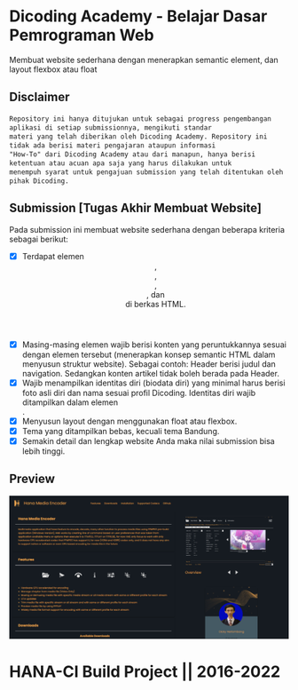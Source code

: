 # Dicoding Academy - Belajar Dasar Pemrograman Web

Membuat website sederhana dengan menerapkan semantic element, dan layout flexbox atau float

## Disclaimer
```
Repository ini hanya ditujukan untuk sebagai progress pengembangan aplikasi di setiap submissionnya, mengikuti standar
materi yang telah diberikan oleh Dicoding Academy. Repository ini tidak ada berisi materi pengajaran ataupun informasi
"How-To" dari Dicoding Academy atau dari manapun, hanya berisi ketentuan atau acuan apa saja yang harus dilakukan untuk
menempuh syarat untuk pengajuan submission yang telah ditentukan oleh pihak Dicoding.
```

## Submission [Tugas Akhir Membuat Website]

Pada submission ini membuat website sederhana dengan beberapa kriteria sebagai berikut:

- [x] Terdapat elemen <header>, <footer>, <main>, <article>, dan <aside> di berkas HTML.
- [x] Masing-masing elemen wajib berisi konten yang peruntukkannya sesuai dengan elemen tersebut (menerapkan konsep semantic HTML dalam menyusun struktur website). Sebagai contoh: Header berisi judul dan navigation. Sedangkan konten artikel tidak boleh berada pada Header.
- [x] Wajib menampilkan identitas diri (biodata diri) yang minimal harus berisi foto asli diri dan nama sesuai profil Dicoding. Identitas diri wajib ditampilkan dalam elemen <aside>.
- [x] Menyusun layout dengan menggunakan float atau flexbox.
- [x] Tema yang ditampilkan bebas, kecuali tema Bandung.
- [x] Semakin detail dan lengkap website Anda maka nilai submission bisa lebih tinggi.

## Preview
<div text-align="center">
    <img src="https://raw.githubusercontent.com/Nicklas373/DicodingBDPE/master/snapshot.png" width="640px">
</div>

# HANA-CI Build Project || 2016-2022